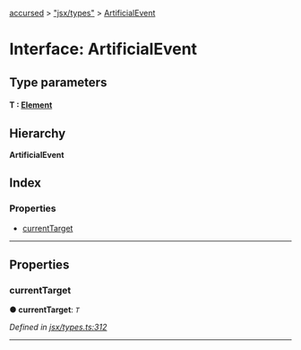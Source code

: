 [accursed](../README.md) > ["jsx/types"](../modules/_jsx_types_.md) > [ArtificialEvent](../interfaces/_jsx_types_.artificialevent.md)

# Interface: ArtificialEvent

## Type parameters
#### T :  [Element](_jsx_types_.__global.jsx.element.md)
## Hierarchy

**ArtificialEvent**

## Index

### Properties

* [currentTarget](_jsx_types_.artificialevent.md#currenttarget)

---

## Properties

<a id="currenttarget"></a>

###  currentTarget

**● currentTarget**: *`T`*

*Defined in [jsx/types.ts:312](https://github.com/cancerberoSgx/accursed/blob/978b980/src/jsx/types.ts#L312)*

___

